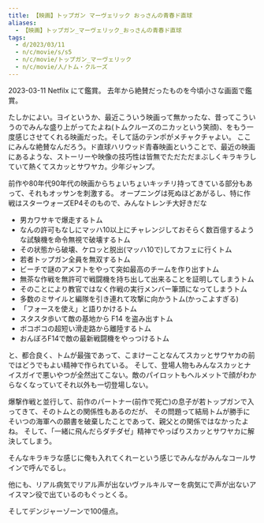 ```yaml
---
title: 【映画】トップガン マーヴェリック おっさんの青春ド直球
aliases:
  - 【映画】トップガン_マーヴェリック_おっさんの青春ド直球
tags:
  - d/2023/03/11
  - n/c/movie/s/s5
  - n/c/movie/トップガン_マーヴェリック
  - n/c/movie/人/トム・クルーズ
---
```


2023-03-11 Netfilx にて鑑賞。
去年から絶賛だったものを今頃小さな画面で鑑賞。

たしかによい。ヨイというか、最近こういう映画って無かったな、昔ってこういうのでみんな盛り上がってたよね(トムクルーズのニカッという笑顔)、をもう一度感じさせてくれる映画だった。そして話のテンポがメチャクチャよい。
ここにみんな絶賛なんだろう。ド直球ハリウッド青春映画ということで、最近の映画にあるような、ストーリーや映像の技巧性は皆無でただただまぶしくキラキラしていて熱くてスカッとサワヤカ。少年ジャンプ。

前作や80年代90年代の映画からちょいちょいキッチリ持ってきている部分もあって、それもオッサンを刺激する。
オープニングは死ぬほどあがるし、特に作戦はスターウォーズEP4そのもので、みんなトレンチ大好きだな

- 男カワサキで爆走するトム
- なんの許可もなしにマッハ10以上にチャレンジしておそらく数百億するような試験機を命令無視で破壊するトム
- その状態から破壊、ケロッと脱出(マッハ10で)してカフェに行くトム
- 若者トップガン全員を無双するトム
- ビーチで謎のアメフトをやって突如最高のチームを作り出すトム
- 無茶な作戦を無許可で戦闘機を持ち出して出来ることを証明してしまうトム
- そのことにより教官ではなく作戦の実行メンバー筆頭になってしまうトム
- 多数のミサイルと編隊を引き連れて攻撃に向かうトム(かっこよすぎる)
- 「フォースを使え」と語りかけるトム
- スタスタ歩いて敵の基地から F14 を盗み出すトム
- ボコボコの超短い滑走路から離陸するトム
- おんぼろF14で敵の最新戦闘機をやっつけるトム

と、都合良く、トムが最強であって、こまけーことなんてスカッとサワヤカの前ではどうでもよい精神で作られている。
そして、登場人物もみんなスカッとナイスガイで悪いやつが全然出てこない。敵のパイロットもヘルメットで顔がわからなくなっていてそれ以外も一切登場しない。

爆撃作戦と並行して、前作のパートナー(前作で死亡)の息子が若トップガンで入ってきて、そのトムとの関係性もあるのだが、
その問題って結局トムが勝手にそいつの海軍への願書を破棄したことであって、親父との関係ではなかったよね。
そして、「一緒に飛んだらダチダゼ」精神でやっぱりスカッとサワヤカに解決してしまう。

そんなキラキラな感じに俺も入れてくれーという感じでみんながみんなコールサインで呼んでるし。

他にも、リアル病気でリアル声が出ないヴァルキルマーを病気にで声が出ないアイスマン役で出ているのもぐっとくる。

そしてデンジャーゾーンで100億点。





